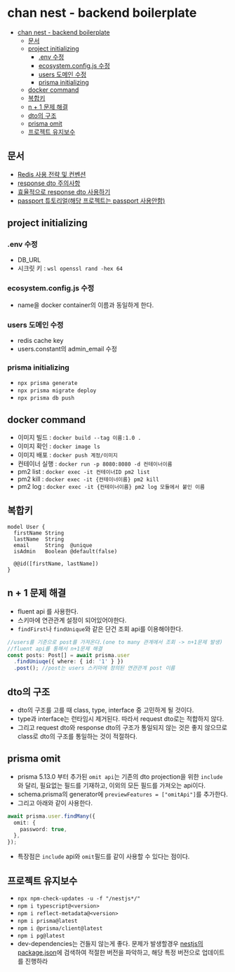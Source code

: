 # chan nest - backend boilerplate

- [chan nest - backend boilerplate](#chan-nest---backend-boilerplate)
  - [문서](#문서)
  - [project initializing](#project-initializing)
    - [.env 수정](#env-수정)
    - [ecosystem.config.js 수정](#ecosystemconfigjs-수정)
    - [users 도메인 수정](#users-도메인-수정)
    - [prisma initializing](#prisma-initializing)
  - [docker command](#docker-command)
  - [복합키](#복합키)
  - [n + 1 문제 해결](#n--1-문제-해결)
  - [dto의 구조](#dto의-구조)
  - [prisma omit](#prisma-omit)
  - [프로젝트 유지보수](#프로젝트-유지보수)

## 문서

- [Redis 사용 전략 및 컨벤션](./documents/REDIS_CONVENTION.md)
- [response dto 주의사항](./documents/RESPONSE_DTO_CAUTION.md)
- [효율적으로 response dto 사용하기](./documents/EFFECTIVE_RESPONSE_DTO.md)
- [passport 튜토리얼(해당 프로젝트는 passport 사용안함)](./documents/USE_PASSPORT.md)

## project initializing

### .env 수정

- DB_URL
- 시크릿 키 : `wsl openssl rand -hex 64`

### ecosystem.config.js 수정

- name을 docker container의 이름과 동일하게 한다.

### users 도메인 수정

- redis cache key
- users.constant의 admin_email 수정

### prisma initializing

- `npx prisma generate`
- `npx prisma migrate deploy`
- `npx prisma db push`

## docker command

- 이미지 빌드 : `docker build --tag 이름:1.0 .`
- 이미지 확인 : `docker image ls`
- 이미지 배포 : `docker push 계정/이미지`
- 컨테이너 실행 : `docker run -p 8080:8080 -d 컨테이너이름`
- pm2 list : `docker exec -it 컨테이너ID pm2 list`
- pm2 kill : `docker exec -it {컨테이너이름} pm2 kill`
- pm2 log : `docker exec -it {컨테이너이름} pm2 log 모듈에서 붙인 이름`

## 복합키

```prisma
model User {
  firstName String
  lastName  String
  email     String  @unique
  isAdmin   Boolean @default(false)

  @@id([firstName, lastName])
}
```

## n + 1 문제 해결

- fluent api 를 사용한다.
- 스키마에 연관관계 설정이 되어있어야한다.
- `findFirst`나 `findUnique`와 같은 단건 조회 api를 이용해야한다.

```typescript
//users를 기준으로 post를 가져온다.(one to many 관계에서 조회 -> n+1문제 발생)
//fluent api를 통해서 n+1문제 해결
const posts: Post[] = await prisma.user
  .findUniuqe({ where: { id: '1' } })
  .post(); //post는 users 스키마에 정의된 연관관계 post 이름
```

## dto의 구조

- dto의 구조를 고를 때 class, type, interface 중 고민하게 될 것이다.
- type과 interface는 런타임시 제거된다. 따라서 request dto로는 적합하지 않다.
- 그리고 request dto와 response dto의 구조가 통일되지 않는 것은 좋지 않으므로 class로 dto의 구조를 통일하는 것이 적절하다.

## prisma omit

- prisma 5.13.0 부터 추가된 `omit api`는 기존의 dto projection을 위한 `include`와 달리, 필요없는 필드를 기재하고, 이외의 모든 필드를 가져오는 api이다.
- schema.prisma의 generator에 `previewFeatures = ["omitApi"]`를 추가한다.
- 그리고 아래와 같이 사용한다.

```typescript
await prisma.user.findMany({
  omit: {
    password: true,
  },
});
```

- 특장점은 `include` api와 `omit`필드를 같이 사용할 수 있다는 점이다.

## 프로젝트 유지보수

- `npx npm-check-updates -u -f "/nestjs*/"`
- `npm i typescript@<version>`
- `npm i reflect-metadata@<version>`
- `npm i prisma@latest`
- `npm i @prisma/client@latest`
- `npm i pg@latest`
- dev-dependencies는 건들지 않는게 좋다. 문제가 발생할경우 [nestjs의 package.json](https://github.com/nestjs/nest/blob/master/package.json)에 검색하여 적절한 버전을 파악하고, 해당 특정 버전으로 업데이트를 진행하라
